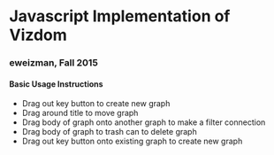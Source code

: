 # Javascript Implementation of Vizdom
### eweizman, Fall 2015

#### Basic Usage Instructions
* Drag out key button to create new graph
* Drag around title to move graph
* Drag body of graph onto another graph to make a filter connection
* Drag body of graph to trash can to delete graph
* Drag out key button onto existing graph to create new graph